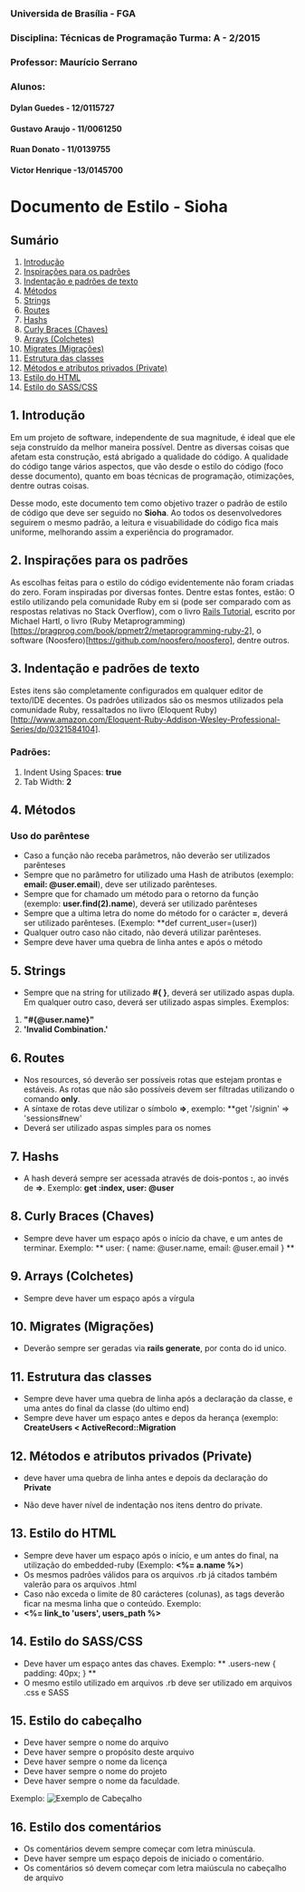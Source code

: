 ### Universida de Brasília - FGA
### Disciplina: Técnicas de Programação Turma: A - 2/2015
### Professor: Maurício Serrano
### Alunos: 
#### Dylan Guedes - 12/0115727
#### Gustavo Araujo - 11/0061250
#### Ruan Donato - 11/0139755
#### Victor Henrique -13/0145700




# Documento de Estilo - Sioha

## Sumário
1. [Introdução](https://github.com/SiohaTecProg/sioha/blob/master/code_stylesheet.md#1-introdução)
2. [Inspirações para os padrões](https://github.com/SiohaTecProg/sioha/blob/master/code_stylesheet.md#2-inspirações-para-os-padrões)
3. [Indentação e padrões de texto](https://github.com/SiohaTecProg/sioha/blob/master/code_stylesheet.md#3-indentação-e-padrões-de-texto)
4. [Métodos](https://github.com/SiohaTecProg/sioha/blob/master/code_stylesheet.md#4-métodos)
5. [Strings](https://github.com/SiohaTecProg/sioha/blob/master/code_stylesheet.md#5-strings)
6. [Routes](https://github.com/SiohaTecProg/sioha/blob/master/code_stylesheet.md#6-routes)
7. [Hashs](https://github.com/SiohaTecProg/sioha/blob/master/code_stylesheet.md#7-hashs)
8. [Curly Braces (Chaves)](https://github.com/SiohaTecProg/sioha/blob/master/code_stylesheet.md#8-curly-braces-chaves)
9. [Arrays (Colchetes)](https://github.com/SiohaTecProg/sioha/blob/master/code_stylesheet.md#9-arrays-colchetes)
10. [Migrates (Migrações)](https://github.com/SiohaTecProg/sioha/blob/master/code_stylesheet.md#10-migrates-migrações)
11. [Estrutura das classes](https://github.com/SiohaTecProg/sioha/blob/master/code_stylesheet.md#11-estrutura-das-classes)
12. [Métodos e atributos privados (Private)](https://github.com/SiohaTecProg/sioha/blob/master/code_stylesheet.md#12-métodos-e-atributos-privados-private)
13. [Estilo do HTML](https://github.com/SiohaTecProg/sioha/blob/master/code_stylesheet.md#13-estilo-do-html)
14. [Estilo do SASS/CSS](https://github.com/SiohaTecProg/sioha/blob/master/code_stylesheet.md#14-estilo-do-sasscss)

## 1. Introdução
Em um projeto de software, independente de sua magnitude, é ideal que ele seja construído da melhor maneira possível. Dentre as diversas coisas 
que afetam esta construção, está abrigado a qualidade do código. A qualidade do código tange vários aspectos, que vão desde o estilo do código (foco desse documento),
quanto em boas técnicas de programação, otimizações, dentre outras coisas.

Desse modo, este documento tem como objetivo trazer o padrão de estilo de código que deve ser seguido no **Sioha**. Ao todos os desenvolvedores seguirem o mesmo padrão,
a leitura e visuabilidade do código fica mais uniforme, melhorando assim a experiência do programador.

## 2. Inspirações para os padrões
As escolhas feitas para o estilo do código evidentemente não foram criadas do zero. Foram inspiradas por diversas fontes. Dentre estas fontes, estão:
O estilo utilizando pela comunidade Ruby em si (pode ser comparado com as respostas relativas no Stack Overflow), com o livro [Rails Tutorial](https://www.railstutorial.org/book), escrito por Michael Hartl,
o livro (Ruby Metaprogramming)[https://pragprog.com/book/ppmetr2/metaprogramming-ruby-2], o software (Noosfero)[https://github.com/noosfero/noosfero], dentre outros.

## 3. Indentação e padrões de texto
Estes itens são completamente configurados em qualquer editor de texto/IDE decentes. Os padrões utilizados são os mesmos utilizados pela comunidade Ruby,
ressaltados no livro (Eloquent Ruby)[http://www.amazon.com/Eloquent-Ruby-Addison-Wesley-Professional-Series/dp/0321584104].

### Padrões:
 1. Indent Using Spaces: **true**
 2. Tab Width: **2**
 
## 4. Métodos
### Uso do parêntese
+ Caso a função não receba parâmetros, não deverão ser utilizados parênteses
+ Sempre que no parâmetro for utilizado uma Hash de atributos (exemplo: **email: @user.email**), deve ser utilizado parênteses.
+ Sempre que for chamado um método para o retorno da função (exemplo: **user.find(2).name**), deverá ser utilizado parênteses
+ Sempre que a ultima letra do nome do método for o carácter **=**, deverá ser utilizado parênteses. (Exemplo: **def current_user=(user))
+ Qualquer outro caso não citado, não deverá utilizar parênteses.
+ Sempre deve haver uma quebra de linha antes e após o método

## 5. Strings
+ Sempre que na string for utilizado <b>#{ }</b>, deverá ser utilizado aspas dupla. Em qualquer outro caso, deverá ser utilizado aspas simples. Exemplos:
1. **"#{@user.name}"**
2. **'Invalid Combination.'**

## 6. Routes
+ Nos resources, só deverão ser possíveis rotas que estejam prontas e estáveis. As rotas que não são possíveis devem ser filtradas utilizando o comando **only**.
+ A síntaxe de rotas deve utilizar o símbolo **=>**, exemplo: **get '/signin' => 'sessions#new'
+ Deverá ser utilizado aspas simples para os nomes

## 7. Hashs
+ A hash deverá sempre ser acessada através de dois-pontos **:**, ao invés de **=>**. Exemplo:
**get :index, user: @user**

## 8. Curly Braces (Chaves)
+ Sempre deve haver um espaço após o início da chave, e um antes de terminar. Exemplo:
** user: { name: @user.name, email: @user.email } **

## 9. Arrays (Colchetes)
+ Sempre deve haver um espaço após a vírgula

## 10. Migrates (Migrações)
+ Deverão sempre ser geradas via **rails generate**, por conta do id unico.

## 11. Estrutura das classes
+ Sempre deve haver uma quebra de linha após a declaração da classe, e uma antes do final da classe (do ultimo end)
+ Sempre deve haver um espaço antes e depos da herança (exemplo: **CreateUsers < ActiveRecord::Migration**

## 12. Métodos e atributos privados (Private)
+ deve haver uma quebra de linha antes e depois da declaração do **Private**
* Não deve haver nível de indentação nos itens dentro do private.

## 13. Estilo do HTML
+ Sempre deve haver um espaço após o início, e um antes do final, na utilização do embedded-ruby (Exemplo: **<%= a.name %>**)
+ Os mesmos padrões válidos para os arquivos .rb já citados também valerão para os arquivos .html
+ Caso não exceda o limite de 80 carácteres (colunas), as tags deverão ficar na mesma linha que o conteúdo. Exemplo:
**<li><%= link_to 'users', users_path %></li>**

## 14. Estilo do SASS/CSS
+ Deve haver um espaço antes das chaves. Exemplo:
** .users-new { padding: 40px; } **
+ O mesmo estilo utilizado em arquivos .rb deve ser utilizado em arquivos .css e SASS

## 15. Estilo do cabeçalho
+ Deve haver sempre o nome do arquivo
+ Deve haver sempre o propósito deste arquivo
+ Deve haver sempre o nome da licença
+ Deve haver sempre o nome do projeto
+ Deve haver sempre o nome da faculdade.

Exemplo:
![Exemplo de Cabeçalho](http://i.imgur.com/wVedyM5.png)

## 16. Estilo dos comentários
+ Os comentários devem sempre começar com letra minúscula.
+ Deve haver sempre um espaço depois de iniciado o comentário.
+ Os comentários só devem começar com letra maiúscula no cabeçalho de arquivo
